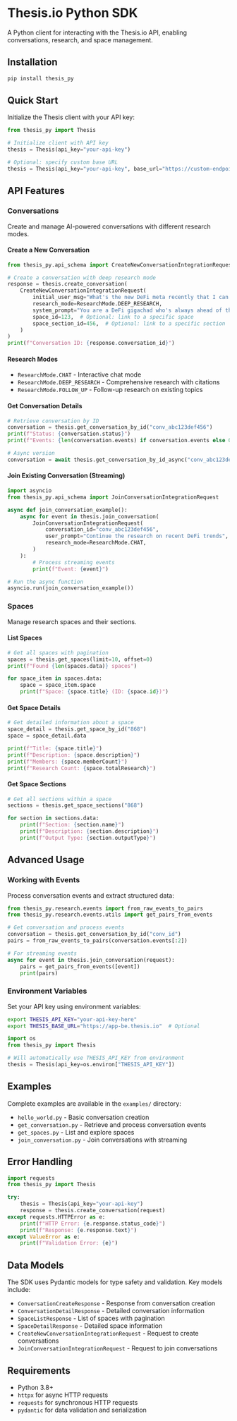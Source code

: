 # Thesis.io Python SDK

A Python client for interacting with the Thesis.io API, enabling conversations, research, and space management.

## Installation

```bash
pip install thesis_py
```

## Quick Start

Initialize the Thesis client with your API key:

```python
from thesis_py import Thesis

# Initialize client with API key
thesis = Thesis(api_key="your-api-key")

# Optional: specify custom base URL
thesis = Thesis(api_key="your-api-key", base_url="https://custom-endpoint.com")
```

## API Features

### Conversations

Create and manage AI-powered conversations with different research modes.

#### Create a New Conversation

```python
from thesis_py.api_schema import CreateNewConversationIntegrationRequest, ResearchMode

# Create a conversation with deep research mode
response = thesis.create_conversation(
    CreateNewConversationIntegrationRequest(
        initial_user_msg="What's the new DeFi meta recently that I can ape in?",
        research_mode=ResearchMode.DEEP_RESEARCH,
        system_prompt="You are a DeFi gigachad who's always ahead of the new DeFi meta.",
        space_id=123,  # Optional: link to a specific space
        space_section_id=456,  # Optional: link to a specific section
    )
)
print(f"Conversation ID: {response.conversation_id}")
```

#### Research Modes

- `ResearchMode.CHAT` - Interactive chat mode
- `ResearchMode.DEEP_RESEARCH` - Comprehensive research with citations
- `ResearchMode.FOLLOW_UP` - Follow-up research on existing topics

#### Get Conversation Details

```python
# Retrieve conversation by ID
conversation = thesis.get_conversation_by_id("conv_abc123def456")
print(f"Status: {conversation.status}")
print(f"Events: {len(conversation.events) if conversation.events else 0}")

# Async version
conversation = await thesis.get_conversation_by_id_async("conv_abc123def456")
```

#### Join Existing Conversation (Streaming)

```python
import asyncio
from thesis_py.api_schema import JoinConversationIntegrationRequest

async def join_conversation_example():
    async for event in thesis.join_conversation(
        JoinConversationIntegrationRequest(
            conversation_id="conv_abc123def456",
            user_prompt="Continue the research on recent DeFi trends",
            research_mode=ResearchMode.CHAT,
        )
    ):
        # Process streaming events
        print(f"Event: {event}")

# Run the async function
asyncio.run(join_conversation_example())
```

### Spaces

Manage research spaces and their sections.

#### List Spaces

```python
# Get all spaces with pagination
spaces = thesis.get_spaces(limit=10, offset=0)
print(f"Found {len(spaces.data)} spaces")

for space_item in spaces.data:
    space = space_item.space
    print(f"Space: {space.title} (ID: {space.id})")
```

#### Get Space Details

```python
# Get detailed information about a space
space_detail = thesis.get_space_by_id("868")
space = space_detail.data

print(f"Title: {space.title}")
print(f"Description: {space.description}")
print(f"Members: {space.memberCount}")
print(f"Research Count: {space.totalResearch}")
```

#### Get Space Sections

```python
# Get all sections within a space
sections = thesis.get_space_sections("868")

for section in sections.data:
    print(f"Section: {section.name}")
    print(f"Description: {section.description}")
    print(f"Output Type: {section.outputType}")
```

## Advanced Usage

### Working with Events

Process conversation events and extract structured data:

```python
from thesis_py.research.events import from_raw_events_to_pairs
from thesis_py.research.events.utils import get_pairs_from_events

# Get conversation and process events
conversation = thesis.get_conversation_by_id("conv_id")
pairs = from_raw_events_to_pairs(conversation.events[:2])

# For streaming events
async for event in thesis.join_conversation(request):
    pairs = get_pairs_from_events([event])
    print(pairs)
```

### Environment Variables

Set your API key using environment variables:

```bash
export THESIS_API_KEY="your-api-key-here"
export THESIS_BASE_URL="https://app-be.thesis.io"  # Optional
```

```python
import os
from thesis_py import Thesis

# Will automatically use THESIS_API_KEY from environment
thesis = Thesis(api_key=os.environ["THESIS_API_KEY"])
```

## Examples

Complete examples are available in the `examples/` directory:

- `hello_world.py` - Basic conversation creation
- `get_conversation.py` - Retrieve and process conversation events
- `get_spaces.py` - List and explore spaces
- `join_conversation.py` - Join conversations with streaming

## Error Handling

```python
import requests
from thesis_py import Thesis

try:
    thesis = Thesis(api_key="your-api-key")
    response = thesis.create_conversation(request)
except requests.HTTPError as e:
    print(f"HTTP Error: {e.response.status_code}")
    print(f"Response: {e.response.text}")
except ValueError as e:
    print(f"Validation Error: {e}")
```

## Data Models

The SDK uses Pydantic models for type safety and validation. Key models include:

- `ConversationCreateResponse` - Response from conversation creation
- `ConversationDetailResponse` - Detailed conversation information
- `SpaceListResponse` - List of spaces with pagination
- `SpaceDetailResponse` - Detailed space information
- `CreateNewConversationIntegrationRequest` - Request to create conversations
- `JoinConversationIntegrationRequest` - Request to join conversations

## Requirements

- Python 3.8+
- `httpx` for async HTTP requests
- `requests` for synchronous HTTP requests
- `pydantic` for data validation and serialization
